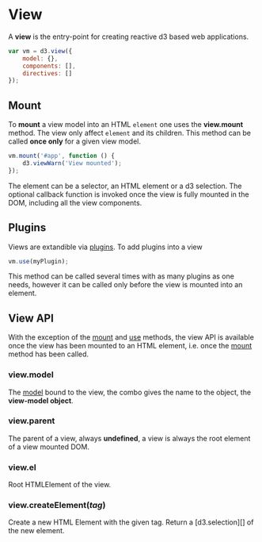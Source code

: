 # View

A **view** is the entry-point for creating reactive d3 based web applications.
```javascript
var vm = d3.view({
	model: {},
	components: [],
	directives: []
});
```
## Mount

To **mount** a view model into an HTML ``element`` one uses the **view.mount** method.
The view only affect ``element`` and its children.
This method can be called **once only** for a given view model.
```javascript
vm.mount('#app', function () {
	d3.viewWarn('View mounted');
});
```

The element can be a selector, an HTML element or a d3 selection. The optional callback function
is invoked once the view is fully mounted in the DOM, including all the view components.

## Plugins

Views are extandible via [plugins](./plugins.md). To add plugins into a view
```javascript
vm.use(myPlugin);
```

This method can be called several times with as many plugins as one needs,
however it can be called only before the view is mounted into an element.


## View API

With the exception of the [mount](#view-mount) and
[use](#view-use) methods, the view API is available once the view
has been mounted to an HTML element, i.e. once the [mount](#view-mount)
method has been called.

### view.model

The [model](#model) bound to the view, the combo gives the name to the object, the **view-model object**.

### view.parent

The parent of a view, always **undefined**, a view is always the root element of
a view mounted DOM.

### view.el

Root HTMLElement of the view.

### view.createElement(<i>tag</i>)

Create a new HTML Element with the given tag. Return a [d3.selection][]
of the new element.

[d3-selection]: https://github.com/d3/d3-selection
